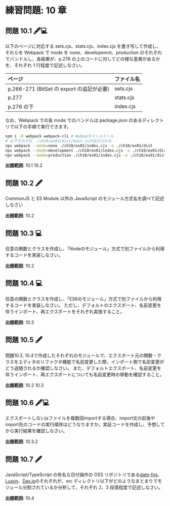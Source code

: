 # 練習問題: 10 章

## 問題 10.1 🖋️💻

以下のページに対応する sets.cjs、stats.cjs、index.cjs を書き写して作成し、それらを Webpack で mode を none、developemnt、production のそれぞれでバンドルし、各結果が、p.276 の上のコードに対してどの様な差異があるかを、それぞれ 1 行程度で記述しなさい。

| ページ                                    | ファイル名 |
| :---------------------------------------- | :--------- |
| p.266-271 (BitSet の export の追記が必要) | sets.cjs   |
| p.277                                     | stats.cjs  |
| p.276 の下                                | index.cjs  |

なお、Webpack での各 mode でのバンドルは package.json のあるディレクトリで以下の手順で実行できます。

```sh
npm i -D webpack webpack-cli # Webpackインストール
# 以下それぞれ ./ch10/ex01/dist/main.jsが出力される
npx webpack --mode=none ./ch10/ex01/index.cjs -o ./ch10/ex01/dist
npx webpack --mode=development ./ch10/ex01/index.cjs -o ./ch10/ex01/dist
npx webpack --mode=production ./ch10/ex01/index.cjs -o ./ch10/ex01/dist
```

**出題範囲**: 10.1 10.2

## 問題 10.2 🖋️

CommonJS と ES Module 以外の JavaScript のモジュール方式名を調べて記述しなさい

**出題範囲**: 10.2

## 問題 10.3 💻

任意の関数とクラスを作成し、「Nodeのモジュール」方式で別ファイルから利用するコードを実装しなさい。

**出題範囲**: 10.2

## 問題 10.4 💻

任意の関数とクラスを作成し、「ES6のモジュール」方式で別ファイルから利用するコードを実装しなさい。
ただし、デフォルトのエクスポート、名前変更を伴うインポート、再エクスポートをそれぞれ実施すること。

**出題範囲**: 10.3

## 問題 10.5 🖋️

問題10.3, 10.4で作成したそれぞれのモジュールで、エクスポート元の関数・クラスをエディタのリファクタ機能で名前変更した際、インポート側で名前変更がどう追随されるか確認しなさい。
また、デフォルトエクスポート、名前変更を伴うインポート、再エクスポートについても名前変更時の挙動を確認すること。

**出題範囲**: 10.2 10.3

## 問題 10.6 🖋️💻

エクスポートしないjsファイルを複数回importする場合、import文の前後やimport先のコードの実行順序はどうなりますか。実証コードを作成し、予想してから実行結果を確認しなさい。

**出題範囲**: 10.3.2

## 問題 10.7 🖋️

JavaScript/TypeScript の有名な日付操作の OSS リポジトリである[date-fns](https://github.com/date-fns/date-fns)、[Luxon](https://github.com/moment/luxon)、[Day.js](https://github.com/iamkun/dayjs)のそれぞれが、src ディレクトリ以下がどのようなまとまりでモジュール分割されているか分析して、それぞれ 2、3 段落程度で記述しなさい。

**出題範囲**: 10.4
